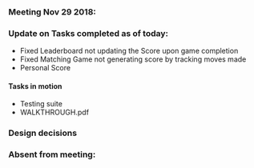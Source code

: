 ### Meeting Nov 29 2018:

### Update on Tasks completed as of today:
+ Fixed Leaderboard not updating the Score upon game completion
+ Fixed Matching Game not generating score by tracking moves made
+ Personal Score


#### Tasks in motion
+ Testing suite
+ WALKTHROUGH.pdf


### Design decisions


### Absent from meeting: